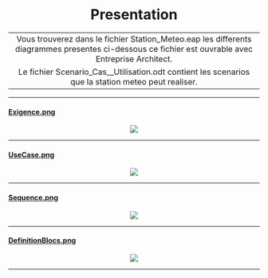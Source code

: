 
<h1 align="center"> Presentation </h1>

<table>
<tr align="center">
<td colspan="2">Vous trouverez dans le fichier Station_Meteo.eap les differents diagrammes presentes ci-dessous	 
ce fichier est ouvrable avec Entreprise Architect.
</td>
<tr align="center">
<td>Le fichier Scenario_Cas__Utilisation.odt contient les scenarios que la station meteo peut realiser. 
</td>
</tr>
</table>

---

<h4><u> Exigence.png </u></h4>
<p  align="center">
  <img align="center" src ="https://zupimages.net/up/18/17/078u.png" />
</p>

---

<h4><u> UseCase.png </u></h4>
<p  align="center">
  <img align="center" src ="https://zupimages.net/up/18/17/kinz.png" />
</p>

---

<h4><u> Sequence.png </u></h4>
<p  align="center">
  <img align="center" src ="https://zupimages.net/up/18/17/3las.png" />
</p>

---

<h4><u> DefinitionBlocs.png </u></h4>
<p  align="center">
  <img align="center" src ="https://zupimages.net/up/18/17/z3x1.png" />
</p>

---